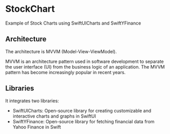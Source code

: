 # StockChart
Example of Stock Charts using SwiftUICharts and SwiftYFinance


## Architecture

The architecture is MVVM (Model-View-ViewModel).

MVVM is an architecture pattern used in software development to separate the user interface (UI) from the business logic of an application. The MVVM pattern has become increasingly popular in recent years.

## Libraries

It integrates two libraries:

- SwiftUICharts: Open-source library for creating customizable and interactive charts and graphs in SwiftUI
- SwiftYFinance: Open-source library for fetching financial data from Yahoo Finance in Swift
